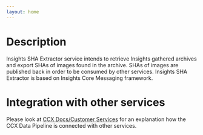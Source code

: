 ```yaml
---
layout: home
---
```

# Description

Insights SHA Extractor service intends to retrieve Insights gathered archives
and export SHAs of images found in the archive. SHAs of images are published
back in order to be consumed by other services. Insights SHA Extractor is based
on Insights Core Messaging framework.

# Integration with other services

Please look at [CCX Docs/Customer
Services](https://ccx.pages.redhat.com/ccx-docs/) for
an explanation how the CCX Data Pipeline is connected with other services.
